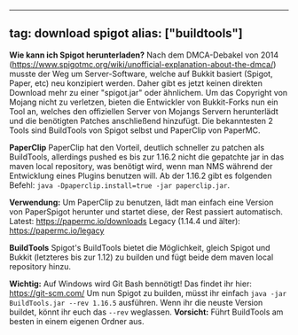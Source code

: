 
---
tag: download spigot
alias: ["buildtools"]
---

__**Wie kann ich Spigot herunterladen?**__
Nach dem DMCA-Debakel von 2014 (<https://www.spigotmc.org/wiki/unofficial-explanation-about-the-dmca/>) musste der Weg um Server-Software, welche auf Bukkit basiert (Spigot, Paper, etc) neu konzipiert werden. Daher gibt es jetzt keinen direkten Download mehr zu einer "spigot.jar" oder ähnlichem.
Um das Copyright von Mojang nicht zu verletzen, bieten die Entwickler von Bukkit-Forks nun ein Tool an, welches den offiziellen Server von Mojangs Servern herunterlädt und die benötigten Patches anschließend hinzufügt. Die bekanntesten 2 Tools sind BuildTools von Spigot selbst und PaperClip von PaperMC.

__**PaperClip**__
PaperClip hat den Vorteil, deutlich schneller zu patchen als BuildTools, allerdings pushed es bis zur 1.16.2 nicht die gepatchte jar in das maven local repository, was benötigt wird, wenn man NMS während der Entwicklung eines Plugins benutzen will. Ab der 1.16.2 gibt es folgenden Befehl: `java -Dpaperclip.install=true -jar paperclip.jar`.

**Verwendung:** Um PaperClip zu benutzen, lädt man einfach eine Version von PaperSpigot herunter und startet diese, der Rest passiert automatisch.
Latest: https://papermc.io/downloads
Legacy (1.14.4 und älter): <https://papermc.io/legacy>

__**BuildTools**__
Spigot's BuildTools bietet die Möglichkeit, gleich Spigot und Bukkit (letzteres bis zur 1.12) zu builden und fügt beide dem maven local repository hinzu.

**Wichtig:** Auf Windows wird Git Bash bennötigt! Das findet ihr hier: <https://git-scm.com/>
Um nun Spigot zu builden, müsst ihr einfach `java -jar BuildTools.jar --rev 1.16.5` ausführen.
Wenn ihr die neuste Version buildet, könnt ihr euch das `--rev` weglassen.
**Vorsicht:** Führt BuildTools am besten in einem eigenen Ordner aus.
